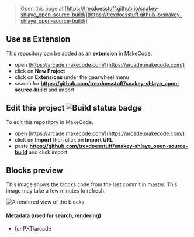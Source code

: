  


> Open this page at [https://trexdoesstuff.github.io/snakey-shlaye_open-source-build/](https://trexdoesstuff.github.io/snakey-shlaye_open-source-build/)

## Use as Extension

This repository can be added as an **extension** in MakeCode.

* open [https://arcade.makecode.com/](https://arcade.makecode.com/)
* click on **New Project**
* click on **Extensions** under the gearwheel menu
* search for **https://github.com/trexdoesstuff/snakey-shlaye_open-source-build** and import

## Edit this project ![Build status badge](https://github.com/trexdoesstuff/snakey-shlaye_open-source-build/workflows/MakeCode/badge.svg)

To edit this repository in MakeCode.

* open [https://arcade.makecode.com/](https://arcade.makecode.com/)
* click on **Import** then click on **Import URL**
* paste **https://github.com/trexdoesstuff/snakey-shlaye_open-source-build** and click import

## Blocks preview

This image shows the blocks code from the last commit in master.
This image may take a few minutes to refresh.

![A rendered view of the blocks](https://github.com/trexdoesstuff/snakey-shlaye_open-source-build/raw/master/.github/makecode/blocks.png)

#### Metadata (used for search, rendering)

* for PXT/arcade
<script src="https://makecode.com/gh-pages-embed.js"></script><script>makeCodeRender("{{ site.makecode.home_url }}", "{{ site.github.owner_name }}/{{ site.github.repository_name }}");</script>
